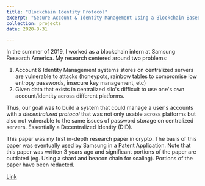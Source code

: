 ```yaml
---
title: "Blockchain Identity Protocol"
excerpt: "Secure Account & Identity Management Using a Blockchain Based Device Network"
collection: projects
date: 2020-8-31

---
```


In the summer of 2019, I worked as a blockchain intern at Samsung Research America. My research  centered around two problems:

1. Account & Identity Management systems stores on centralized servers are vulnerable to attacks (honeypots, rainbow tables to compromise low entropy passwords, insecure key management, etc)
2. Given data that exists in centralized silo's difficult to use one's own account/identity across different platforms.

Thus, our goal was to build a system that could manage a user's accounts with a *decentralized protocol* that was not only usable across platforms but also not vulnerable to the same issues of password storage on centralized servers. Essentially a Decentralized Identity (DID).

This paper was my first in-depth research paper in crypto. The basis of this paper was eventually used by Samsung in a Patent Application. Note that this paper was written 3 years ago and significant portions of the paper are outdated (eg. Using a shard and beacon chain for scaling). Portions of the paper have been redacted. 

[Link](https://ypatil12.github.io/files/SRA.pdf)
